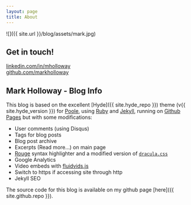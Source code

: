 ```yaml
---
layout: page
title: About
---
```

![]({{ site.url }}/blog/assets/mark.jpg)

## Get in touch!
    
[linkedin.com/in/mholloway](http://linkedin.com/in/mholloway)  
[github.com/markholloway](https://github.com/markholloway)


## Mark Holloway - Blog Info

This blog is based on the excellent [Hyde]({{ site.hyde_repo }}) theme (v{{ site.hyde_version }}) for [Poole](http://getpoole.com), using [Ruby](https://www.ruby-lang.org/en/) and [Jekyll](https://jekyllrb.com), running on [Github Pages](https://pages.github.com) but with some modifications:

- User comments (using Disqus)
- Tags for blog posts
- Blog post archive
- Excerpts (Read more...) on main page
- [Rouge](https://github.com/jneen/rouge) syntax highlighter and a modified version of [`dracula.css`](https://github.com/dracula/pygments)
- Google Analytics
- Video embeds with [fluidvids.js](https://blog.videojs.com)
- Switch to https if accessing site through http
- Jekyll SEO

The source code for this blog is available on my github page [here]({{ site.github.repo }}).
